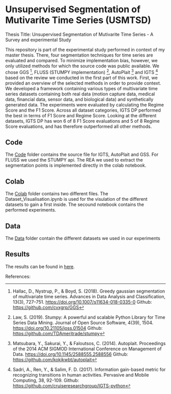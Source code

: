 # Unsupervised Segmentation of Mutivarite Time Series (USMTSD)

Thesis Title: Unsupervised Segmentation of Mutivarite Time Series - A Survey and experimental Study 

This repository is part of the experimental study performed in context of my master thesis. There, four segmentation techniques for time series are evaluated and compared. To minimize implementation bias, however, we only utilized methods for which the source code was public available. We chose GGS [^1], FLUSS (STUMPY implementation) [^2], AutoPlait [^3] and IGTS [^4] based on the review we conducted in the first part of this work. First, we provided an overview of the selected methods in order to provide context. We developed a framework containing various types of multivariate time series datasets containing both real data (motion capture data, medical data, financial data, sensor data, and biological data) and synthetically generated data. The experiments were evaluated by calculating the Regime Score and the F1 Score. Across all dataset categories, IGTS DP performed the best in terms of F1 Score and Regime Score. Looking at the different datasets, IGTS DP has won 6 of 8 F1 Score evaluations and 5 of 8 Regime Score evaluations, and has therefore outperformed all other methods.

## Code
The [Code](https://github.com/tknechtel/USMTSD/tree/main/Code) folder contains the source file for IGTS, AutoPlait and GSS. For FLUSS we used the STUMPY api. The REA we used to extract the segmentation points is implemented directly in the colab notebook.

## Colab
The [Colab](https://github.com/tknechtel/USMTSD/tree/main/Colab) folder contains two different files. The Dataset_Visualisation.ipynb is used for the visulation of the different datasets to gain a first inside. The secound notebook contains the performed experiments.

## Data
The [Data](https://github.com/tknechtel/USMTSD/tree/main/Data) folder contain the different datasets we used in our experiments

## Results
The results can be found in [here](https://github.com/tknechtel/USMTSD/blob/main/results.md).

References:

[^1]: Hallac, D., Nystrup, P., &amp; Boyd, S. (2018). Greedy gaussian segmentation of multivariate time series. Advances in Data Analysis and Classification, 13(3), 727–751. https://doi.org/10.1007/s11634-018-0335-0 
Github: https://github.com/cvxgrp/GGS

[^2]: Law, S. (2019). Stumpy: A powerful and scalable Python Library for Time Series Data Mining. Journal of Open Source Software, 4(39), 1504. https://doi.org/10.21105/joss.01504 
Github: https://github.com/TDAmeritrade/stumpy

[^3]: Matsubara, Y., Sakurai, Y., &amp; Faloutsos, C. (2014). Autoplait. Proceedings of the 2014 ACM SIGMOD International Conference on Management of Data. https://doi.org/10.1145/2588555.2588556 
Github: https://github.com/kokikwbt/autoplait

[^4]: Sadri, A., Ren, Y., & Salim, F. D. (2017). Information gain-based metric for recognizing transitions in 
human activities. Pervasive and Mobile Computing, 38, 92-109.
Github: https://github.com/cruiseresearchgroup/IGTS-python 
